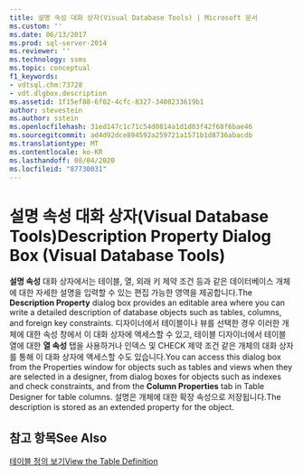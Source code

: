 ```yaml
---
title: 설명 속성 대화 상자(Visual Database Tools) | Microsoft 문서
ms.custom: ''
ms.date: 06/13/2017
ms.prod: sql-server-2014
ms.reviewer: ''
ms.technology: ssms
ms.topic: conceptual
f1_keywords:
- vdtsql.chm:73728
- vdt.dlgbox.description
ms.assetid: 1f15ef88-6f02-4cfc-8327-3408233619b1
author: stevestein
ms.author: sstein
ms.openlocfilehash: 31ed147c1c71c54d0814a1d1d03f42f68f6bae46
ms.sourcegitcommit: ad4d92dce894592a259721a1571b1d8736abacdb
ms.translationtype: MT
ms.contentlocale: ko-KR
ms.lasthandoff: 08/04/2020
ms.locfileid: "87730031"
---
```

# <a name="description-property-dialog-box-visual-database-tools"></a><span data-ttu-id="dabd7-102">설명 속성 대화 상자(Visual Database Tools)</span><span class="sxs-lookup"><span data-stu-id="dabd7-102">Description Property Dialog Box (Visual Database Tools)</span></span>
  <span data-ttu-id="dabd7-103">**설명 속성** 대화 상자에서는 테이블, 열, 외래 키 제약 조건 등과 같은 데이터베이스 개체에 대한 자세한 설명을 입력할 수 있는 편집 가능한 영역을 제공합니다.</span><span class="sxs-lookup"><span data-stu-id="dabd7-103">The **Description Property** dialog box provides an editable area where you can write a detailed description of database objects such as tables, columns, and foreign key constraints.</span></span> <span data-ttu-id="dabd7-104">디자이너에서 테이블이나 뷰를 선택한 경우 이러한 개체에 대한 속성 창에서 이 대화 상자에 액세스할 수 있고, 테이블 디자이너에서 테이블 열에 대한 **열 속성** 탭을 사용하거나 인덱스 및 CHECK 제약 조건 같은 개체의 대화 상자를 통해 이 대화 상자에 액세스할 수도 있습니다.</span><span class="sxs-lookup"><span data-stu-id="dabd7-104">You can access this dialog box from the Properties window for objects such as tables and views when they are selected in a designer, from dialog boxes for objects such as indexes and check constraints, and from the **Column Properties** tab in Table Designer for table columns.</span></span> <span data-ttu-id="dabd7-105">설명은 개체에 대한 확장 속성으로 저장됩니다.</span><span class="sxs-lookup"><span data-stu-id="dabd7-105">The description is stored as an extended property for the object.</span></span>  
  
## <a name="see-also"></a><span data-ttu-id="dabd7-106">참고 항목</span><span class="sxs-lookup"><span data-stu-id="dabd7-106">See Also</span></span>  
 [<span data-ttu-id="dabd7-107">테이블 정의 보기</span><span class="sxs-lookup"><span data-stu-id="dabd7-107">View the Table Definition</span></span>](../../relational-databases/tables/view-the-table-definition.md)  
  
  
